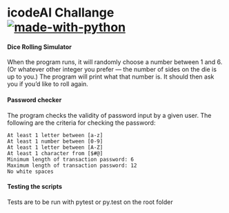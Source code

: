 # icodeAI Challange [![made-with-python](https://img.shields.io/badge/Made%20with-Python-1f425f.svg)](https://www.python.org/)
#### Dice Rolling Simulator 

When the program runs, it will randomly choose a number between 1 and 6.
(Or whatever other integer you prefer — the number of sides on the die is up to you.) 
The program will print what that number is. It should then ask you if you’d like to roll again.  
#### Password checker 
The program checks the validity of password input by a given user. 
The following are the criteria for checking the password: 
```
At least 1 letter between [a-z]
At least 1 number between [0-9]
At least 1 letter between [A-Z]
At least 1 character from [$#@]
Minimum length of transaction password: 6
Maximum length of transaction password: 12
No white spaces 
``` 
#### Testing the scripts  
Tests are to be run with pytest or py.test on the root folder

